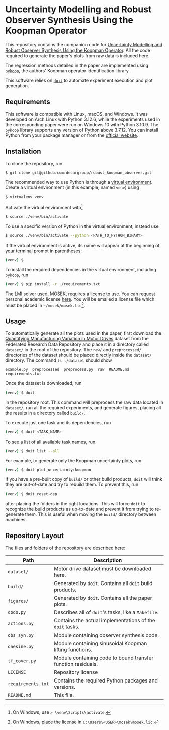 # Uncertainty Modelling and Robust Observer Synthesis Using the Koopman Operator

This repository contains the companion code for [Uncertainty Modelling and
Robust Observer Synthesis Using the Koopman Operator](about:blank). All the code
required to generate the paper's plots from raw data is included here.

The regression methods detailed in the paper are implemented using
[`pykoop`](https://github.com/decarsg/pykoop), the authors' Koopman operator
identification library.

This software relies on [`doit`](https://pydoit.org/) to automate experiment
execution and plot generation.

## Requirements

This software is compatible with Linux, macOS, and Windows. It was developed on
Arch Linux with Python 3.12.6, while the experiments used in the corresponding
paper were run on Windows 10 with Python 3.10.9. The `pykoop` library supports
any version of Python above 3.7.12. You can install Python from your package
manager or from the [official website](https://www.python.org/downloads/).

## Installation

To clone the repository, run
```sh
$ git clone git@github.com:decargroup/robust_koopman_observer.git
```

The recommended way to use Python is through a [virtual
environment](https://docs.python.org/3/library/venv.html). Create a virtual
environment (in this example, named `venv`) using
```sh
$ virtualenv venv
```
Activate the virtual environment with[^1]
```sh
$ source ./venv/bin/activate
```
To use a specific version of Python in the virtual environment, instead use
```sh
$ source ./venv/bin/activate --python <PATH_TO_PYTHON_BINARY>
```
If the virtual environment is active, its name will appear at the beginning of
your terminal prompt in parentheses:
```sh
(venv) $
```

To install the required dependencies in the virtual environment, including
`pykoop`, run
```sh
(venv) $ pip install -r ./requirements.txt
```

The LMI solver used, MOSEK, requires a license to use. You can request personal
academic license [here](https://www.mosek.com/products/academic-licenses/). You
will be emailed a license file which must be placed in `~/mosek/mosek.lic`[^2].

[^1]: On Windows, use `> \venv\Scripts\activate`.
[^2]: On Windows, place the license in `C:\Users\<USER>\mosek\mosek.lic`.

## Usage

To automatically generate all the plots used in the paper, first download the
[Quantifying Manufacturing Variation in Motor
Drives](https://doi.org/10.20383/103.01057) dataset from the Federated Research
Data Repository and place it in a directory called `dataset/` in the root of the
repository. The `raw/` and `preprocessed/` directories of the dataset should be
placed directly inside the `dataset/` directory.
The command `ls ./dataset` should show
```
example.py  preprocessed  preprocess.py  raw  README.md  requirements.txt
```

Once the dataset is downloaded, run
```sh
(venv) $ doit
```
in the repository root. This command will preprocess the raw data located in
`dataset/`, run all the required experiments, and generate figures, placing
all the results in a directory called `build/`.

To execute just one task and its dependencies, run
```sh
(venv) $ doit <TASK_NAME>
```
To see a list of all available task names, run
```sh
(venv) $ doit list --all
```
For example, to generate only the Koopman uncertainty plots, run
```sh
(venv) $ doit plot_uncertainty:koopman
```

If you have a pre-built copy of `build/` or other build products, `doit` will
think they are out-of-date and try to rebuild them. To prevent this, run
```sh
(venv) $ doit reset-dep
```
after placing the folders in the right locations. This will force `doit` to
recognize the build products as up-to-date and prevent it from trying to
re-generate them. This is useful when moving the `build/` directory between
machines.

## Repository Layout

The files and folders of the repository are described here:

| Path | Description |
| --- | --- |
| `dataset/` | Motor drive dataset must be downloaded here. |
| `build/` | Generated by `doit`. Contains all `doit` build products. |
| `figures/` | Generated by `doit`. Contains all the paper plots.|
| `dodo.py` | Describes all of `doit`'s tasks, like a `Makefile`. |
| `actions.py` | Contains the actual implementations of the `doit` tasks. |
| `obs_syn.py` | Module containing observer synthesis code. |
| `onesine.py` | Module containing sinusoidal Koopman lifting functions. |
| `tf_cover.py` | Module containing code to bound transfer function residuals. |
| `LICENSE` | Repository license |
| `requirements.txt` | Contains the required Python packages and versions. |
| `README.md` | This file. |

